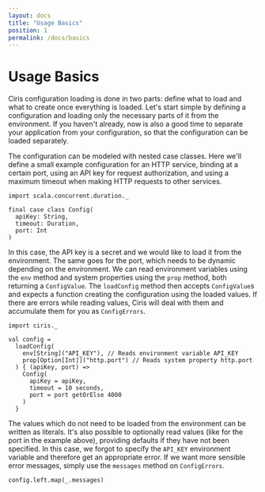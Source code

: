 ```yaml
---
layout: docs
title: "Usage Basics"
position: 1
permalink: /docs/basics
---
```


# Usage Basics
Ciris configuration loading is done in two parts: define what to load and what to create once everything is loaded. Let's start simple by defining a configuration and loading only the necessary parts of it from the environment. If you haven't already, now is also a good time to separate your application from your configuration, so that the configuration can be loaded separately.

The configuration can be modeled with nested case classes. Here we'll define a small example configuration for an HTTP service, binding at a certain port, using an API key for request authorization, and using a maximum timeout when making HTTP requests to other services.

```tut:book
import scala.concurrent.duration._

final case class Config(
  apiKey: String,
  timeout: Duration,
  port: Int
)
```

In this case, the API key is a secret and we would like to load it from the environment. The same goes for the port, which needs to be dynamic depending on the environment. We can read environment variables using the `env` method and system properties using the `prop` method, both returning a `ConfigValue`. The `loadConfig` method then accepts `ConfigValue`s and expects a function creating the configuration using the loaded values. If there are errors while reading values, Ciris will deal with them and accumulate them for you as `ConfigErrors`.

```tut:book
import ciris._

val config =
  loadConfig(
    env[String]("API_KEY"), // Reads environment variable API_KEY
    prop[Option[Int]]("http.port") // Reads system property http.port
  ) { (apiKey, port) =>
    Config(
      apiKey = apiKey,
      timeout = 10 seconds,
      port = port getOrElse 4000
    )
  }
```

The values which do not need to be loaded from the environment can be written as literals. It's also possible to optionally read values (like for the port in the example above), providing defaults if they have not been specified. In this case, we forgot to specify the `API_KEY` environment variable and therefore get an appropriate error. If we want more sensible error messages, simply use the `messages` method on `ConfigErrors`.

```tut:book
config.left.map(_.messages)
```
